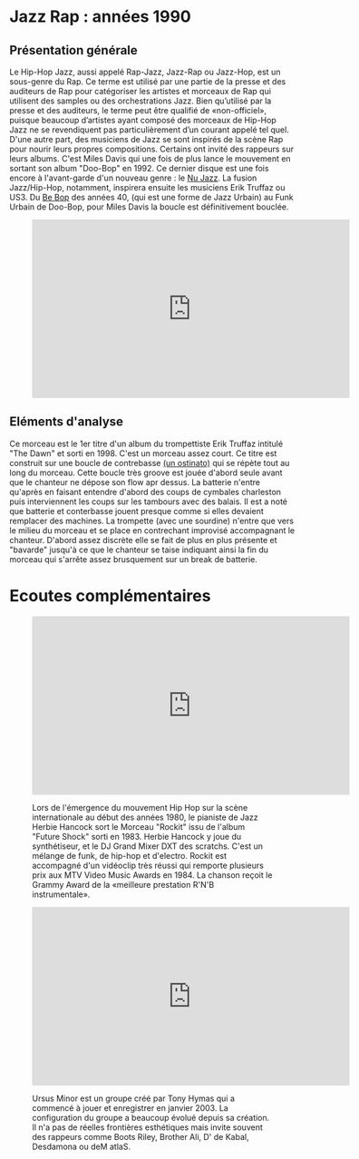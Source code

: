# Jazz Rap : années 1990

## Présentation générale
Le Hip-Hop Jazz, aussi appelé Rap-Jazz, Jazz-Rap ou Jazz-Hop, est un sous-genre du Rap. Ce terme est utilisé par une partie de la presse et des auditeurs de Rap pour catégoriser les artistes et morceaux de Rap qui utilisent des samples ou des orchestrations Jazz. Bien qu’utilisé par la presse et des auditeurs, le terme peut être qualifié de «non-officiel», puisque beaucoup d’artistes ayant composé des morceaux de Hip-Hop Jazz ne se revendiquent pas particulièrement d’un courant appelé tel quel.
D'une autre part, des musiciens de Jazz se sont inspirés de la scène Rap pour nourir leurs propres compositions. Certains ont invité des rappeurs sur leurs albums.
C'est Miles Davis qui une fois de plus lance le mouvement en sortant son album "Doo-Bop" en 1992. Ce dernier disque est une fois encore à l'avant-garde d'un nouveau genre : le [Nu Jazz](/fusions/b8-jazz-rap.md#Présentation-Générale). La fusion Jazz/Hip-Hop, notamment, inspirera ensuite les musiciens Erik Truffaz ou US3. Du [Be Bop](/styles/a3-be-bop.md#Présentation-Générale) des années 40, (qui est une forme de Jazz Urbain) au Funk Urbain de Doo-Bop, pour Miles Davis la boucle est définitivement bouclée.

<figure class="app-frame fusions text-align-center" data-title="Bukowski(Chapter-1) - Erik Truffaz">
  <iframe width="560" height="315" src="https://www.youtube.com/embed/foVkzSqRr_s" title="YouTube video player" frameborder="0" allow="accelerometer; autoplay; clipboard-write; encrypted-media; gyroscope; picture-in-picture; web-share" allowfullscreen></iframe>
  <!-- <video src="assets/images/Bukowski(Chapter-1).mp4" controls> -->
</figure>

## Eléments d'analyse
Ce morceau est le 1er titre d'un album du trompettiste Erik Truffaz intitulé "The Dawn" et sorti en 1998. C'est un morceau assez court. Ce titre est construit sur une boucle de contrebasse [(un ostinato)](/coeurs/d3-repetitif.md#Présentation-Générale) qui se répète tout au long du morceau. Cette boucle très groove est jouée d'abord seule avant que le chanteur ne dépose son flow apr dessus. La batterie n'entre qu'après en faisant entendre d'abord des coups de cymbales charleston puis interviennent les coups sur les tambours avec des balais. Il est a noté que batterie et conterbasse jouent presque comme si elles devaient remplacer des machines. La trompette (avec une sourdine) n'entre que vers le milieu du morceau et se place en contrechant improvisé accompagnant le chanteur. D'abord assez discrète elle se fait de plus en plus présente et "bavarde" jusqu'à ce que le chanteur se taise indiquant ainsi la fin du morceau qui s'arrête assez brusquement sur un break de batterie.

# Ecoutes complémentaires
<div class="encarts">
<figure class="app-frame encart text-align-center fusions" data-title="Rockit - Herbie Hancock">
    <iframe width="560" height="315" src="https://www.youtube.com/embed/GHhD4PD75zY" title="YouTube video player" frameborder="0" allow="accelerometer; autoplay; clipboard-write; encrypted-media; gyroscope; picture-in-picture; web-share" allowfullscreen></iframe>
    <!-- <video controls src="assets/images/Herbie Hancock - Rockit (Official Video).mp4"></video> -->
  <p>
   Lors de l'émergence du mouvement Hip Hop sur la scène internationale au début des années 1980, le pianiste de Jazz Herbie Hancock sort le Morceau "Rockit" issu de l'album "Future Shock" sorti en 1983.  Herbie Hancock y joue du synthétiseur, et le DJ Grand Mixer DXT des scratchs. C'est un mélange de funk, de hip-hop et d'electro. Rockit est accompagné d'un vidéoclip très réussi qui remporte plusieurs prix aux MTV Video Music Awards en 1984. La chanson reçoit le Grammy Award de la «meilleure prestation R'N'B instrumentale».
  </p>
</figure>
<figure class="app-frame encart text-align-center fusions" data-title="Burn One Down - Ursus Minor">
  <iframe width="560" height="315" src="https://www.youtube.com/embed/k2EV1gATLlw" title="YouTube video player" frameborder="0" allow="accelerometer; autoplay; clipboard-write; encrypted-media; gyroscope; picture-in-picture; web-share" allowfullscreen></iframe>
  <!-- <video controls src="assets/images/Burn One Down (feat. Boots Riley, M1, Umi, D' de kabal, Spike).mp4"></video> -->
  <p>
    Ursus Minor est un groupe créé par Tony Hymas qui a commencé à jouer et enregistrer en janvier 2003. La configuration du groupe a beaucoup évolué depuis sa création. Il n'a pas de réelles frontières esthétiques mais invite souvent des rappeurs comme Boots Riley, Brother Ali, D' de Kabal, Desdamona ou deM atlaS.
  </p>
</figure>
</div>